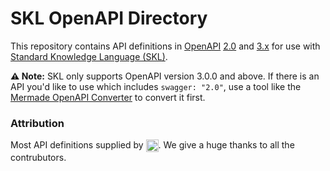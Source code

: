 # SKL OpenAPI Directory

This repository contains API definitions in [OpenAPI](https://www.openapis.org/) [2.0](https://swagger.io/specification/v2/) and [3.x](https://spec.openapis.org/oas/v3.1.0) for use with [Standard Knowledge Language (SKL)](https://www.comake.io/skl).

**⚠️ Note:** SKL only supports OpenAPI version 3.0.0 and above. If there is an API you'd like to use which includes `swagger: "2.0"`, use a tool like the [Mermade OpenAPI Converter](https://mermade.org.uk/openapi-converter) to convert it first.

### Attribution
Most API definitions supplied by <a href="https://apis.guru/"><img src="https://apis.guru/branding/logo_horizontal.svg" alt="APIs.guru logo" height="20" align="top"/></a>. We give a huge thanks to all the contrubutors.
